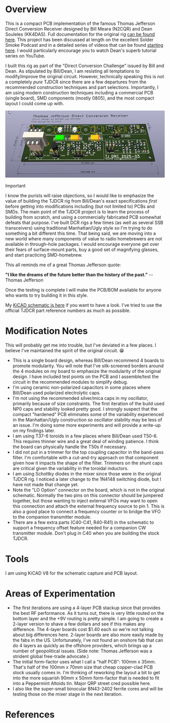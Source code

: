 Overview
========

This is a compact PCB implementation of the famous Thomas Jefferson Direct Conversion Receiver
designed by Bill Meara (N2CQR) and Dean Souleles (KK4DAS). Full documentation for the 
original rig [can be found here](https://hackaday.io/project/190327-high-schoolers-build-a-radio-receiver). This project has been discussed at length
on the excellent Solder Smoke Podcast and in a detailed series of videos that can be found
[starting here](https://www.youtube.com/watch?v=rLjxU2rMeXw). I would particularly 
encourage you to watch Dean's superb tutorial series on YouTube. 

I built this rig as part of the "Direct Conversion Challenge" issued by Bill and Dean. As
stipulated by Bill/Dean, I am resisting all temptations to modify/improve the original 
circuit. However, technically speaking this is not a completely *pure* TJDCR since there 
are a few departures from the recommended construction techniques and part selections. 
Importantly, I am using modern construction techniques including a commercial PCB (single board), SMD 
components (mostly 0805), and the most compact layout I could come up with.

![System Picture](docs/pcb-1.png)

> [!IMPORTANT]  
> I know the purists will raise objections, so I would like to emphasize the value
> of building the TJDCR rig from Bill/Dean's exact specifications *first* before getting into 
> modifications including (but not limited to) PCBs and SMDs. The main point of the TJDCR
> project is to learn the process of building from scratch, and using a commercially
> fabricated PCB
> somewhat defeats that purpose. I've built DCR rigs a few times (as well as several SSB transceivers) using traditional Manhattan/Ugly 
> style so I'm trying to do something a bit different this time. That being said, we are 
> moving into a new world where many components of value to radio homebrewers are not 
> available in through-hole packages. I would encourage everyone get over their
> fears of surface-mount parts, buy a good set of magnifying glasses, and start practicing 
> SMD-homebrew.
>
> This all reminds me of a great Thomas Jefferson quote:
>
> __"I like the dreams of the future better than the history of the past."__
-- Thomas Jefferson

Once the testing is complete I will make the PCB/BOM available for anyone who wants
to try building it in this style.

My [KiCAD schematic is here](https://github.com/brucemack/kc1fsz-tjdcr/blob/main/hw/tjdcr-1/plots/tjdcr-1.pdf) if you want to have a look. I've tried to use the official TJDCR part reference numbers
as much as possible.

Modification Notes
==================

This will probably get me into trouble, but I've deviated in a few places. I believe 
I've maintained the spirit of the original circuit. :grin:

* This is a single board design, whereas Bill/Dean recommend 4 boards to promote modularity.
You will note that I've silk-screened borders around the 4 modules on my board to 
emphasize the modularity of the original design. I have included test points on the 
PCB and I assemble/test the circuit in the recommended modules to simplify debug.
* I'm using ceramic non-polarized capacitors in some places where Bill/Dean used
polarized electrolytic caps.
* I'm not using the recommended silver/mica caps in my oscillator, primarily because
of size constraints. The first iteration of the build used NP0 caps and stability looked
pretty good. I strongly suspect that the compact "hardened" PCB eliminates some of the variability 
experienced in the Manhattan/Ugly construction so oscillator stability may be less of an 
issue. I'm doing some more experiments and will provide a write-up on my findings later.
* I am using T37-6 toroids in a few places where Bill/Dean used T50-6. This requires 
thinner wire and a great deal of winding patience. I think the board can physically handle the T50s 
if necessary. 
* I did not put in a trimmer for the top coupling capacitor in the band-pass filter. I'm 
comfortable with a cut-and-try approach on that component given how it impacts the shape
of the filter. Trimmers on the shunt caps are critical given the variability in the 
toroidal inductors.
* I am using Schottky diodes in the mixer since those were in the original TJDCR rig. I noticed
a later change to the 1N4148 switching diode, but I have not made that change yet.
* Note the "LO Option" connector on the board, which is not in the original 
schematic.  Normally the two pins on this connector
should be jumpered together, but those wanting to inject external VFOs may want to 
open this connection and attach the external frequency source to pin 1. This 
is also a good place to connect a frequency counter or to bridge the VFO to the 
companion transmitter module.
* There are a few extra parts (C40-C41, R40-R41) in the schematic to support a frequency offset 
feature needed for a companion CW transmitter module. Don't plug in C40 when you 
are building the stock TJDCR.

Tools
=====

I am using KiCAD V8 for the schematic capture and PCB layout.

Areas of Experimentation
========================

* The first iterations are using a 4-layer PCB stackup since that provides the best
RF performance. As it turns out, there is very little routed on the bottom layer and 
the +9V routing is pretty simple. I am going to create a 2-layer version to shave a 
few dollars and see if this makes any difference. The 4-layer boards cost $1.40
each so we're not talking about big differences here. 2-layer boards are also more easily
made by the fabs in the US. Unfortunately, I've not found an onshore fab that can do 4 layers as
quickly as the offshore providers, which brings up a number of geopolitical issues. (Side
note: Thomas Jefferson was a strident global free-trade advocate.)
* The initial form-factor uses what I call a "half PCB": 100mm x 35mm.
That's half of the 100mm x 70mm size that cheap copper-clad PCB stock usually comes in.
I'm thinking of reworking the layout a bit to get into the more squarish 90mm x 50mm form-factor 
that is needed to fit into a Peppermint Altoids tin. Major QRP street cred possible here.
* I also like the super-small binocular BN43-2402 ferrite cores and will be testing
those on the mixer stage in the next iteration.

References
==========
